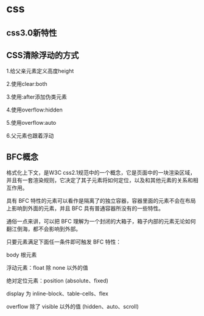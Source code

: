 # css

## css3.0新特性

## CSS清除浮动的方式
1.给父亲元素定义高度height

2.使用clear:both

3.使用:after添加伪类元素

4.使用overflow:hidden

5.使用overflow:auto

6.父元素也跟着浮动

## BFC概念

格式化上下文，是W3C css2.1规范中的一个概念，它是页面中的一块渲染区域，并且有一套渲染规则，它决定了其子元素将如何定位，以及和其他元素的关系和相互作用。

具有 BFC 特性的元素可以看作是隔离了的独立容器，容器里面的元素不会在布局上影响到外面的元素，并且 BFC 具有普通容器所没有的一些特性。

通俗一点来讲，可以把 BFC 理解为一个封闭的大箱子，箱子内部的元素无论如何翻江倒海，都不会影响到外部。

只要元素满足下面任一条件即可触发 BFC 特性：

body 根元素

浮动元素：float 除 none 以外的值

绝对定位元素：position (absolute、fixed)

display 为 inline-block、table-cells、flex

overflow 除了 visible 以外的值 (hidden、auto、scroll)